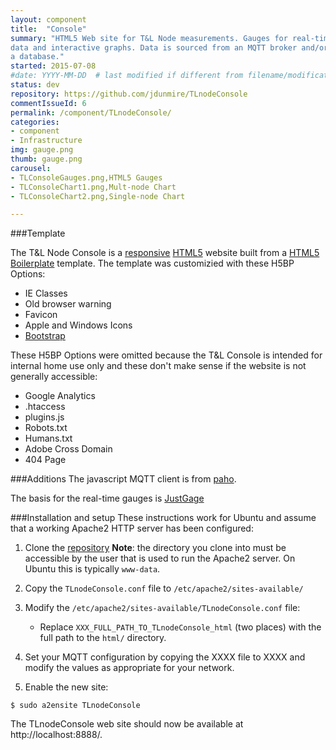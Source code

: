 ```yaml
---
layout: component
title:  "Console"
summary: "HTML5 Web site for T&L Node measurements. Gauges for real-time
data and interactive graphs. Data is sourced from an MQTT broker and/or
a database."
started: 2015-07-08
#date: YYYY-MM-DD  # last modified if different from filename/modification time
status: dev
repository: https://github.com/jdunmire/TLnodeConsole
commentIssueId: 6
permalink: /component/TLnodeConsole/
categories:
- component
- Infrastructure
img: gauge.png
thumb: gauge.png
carousel:
- TLConsoleGauges.png,HTML5 Gauges
- TLConsoleChart1.png,Mult-node Chart
- TLConsoleChart2.png,Single-node Chart

---
```

###Template

The T&L Node Console is a
[responsive](https://en.wikipedia.org/wiki/Responsive_web_design)
[HTML5](https://en.wikipedia.org/wiki/HTML5) website built from a [HTML5
Boilerplate](http://www.initializr.com) template. The template was
customizied with these H5BP Options:

  * IE Classes
  * Old browser warning
  * Favicon
  * Apple and Windows Icons
  * [Bootstrap](http://getbootstrap.com/)

These H5BP Options were omitted because the T&L Console is intended for
internal home use only and these don't make sense if the website is not
generally accessible:

  * Google Analytics
  * .htaccess
  * plugins.js
  * Robots.txt
  * Humans.txt
  * Adobe Cross Domain
  * 404 Page

###Additions
The javascript MQTT client is from
[paho](https://eclipse.org/paho/clients/js).

The basis for the real-time gauges is [JustGage](http://justgage.com)

###Installation and setup
These instructions work for Ubuntu and assume that a working Apache2
HTTP server has been configured:

  1. Clone the [repository](https://github.com/jdunmire/TLnodeConsole)
     __Note__: the directory you clone into must be accessible by the
               user that is used to run the Apache2 server. On Ubuntu
               this is typically `www-data`.

  1. Copy the `TLnodeConsole.conf` file to `/etc/apache2/sites-available/`

  1. Modify the `/etc/apache2/sites-available/TLnodeConsole.conf` file:
      - Replace `XXX_FULL_PATH_TO_TLnodeConsole_html` (two places) with
        the full path to the `html/` directory.

  1. Set your MQTT configuration by copying the XXXX file to XXXX and modify the values as appropriate for your network.

  1. Enable the new site:

    $ sudo a2ensite TLnodeConsole

The TLnodeConsole web site should now be available at http://localhost:8888/.


